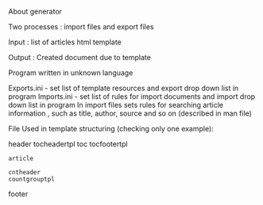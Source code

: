 About generator

Two processes : 
import files
and export files

Input : list of articles
		html template
		
Output : Created document due to template		

Program written in unknown language


Exports.ini - set list of template resources and export drop down list in program
Imports.ini - set list of rules for import documents and import drop down list in program
In import files sets rules for searching article information , such as title, author, source and so on (described in man file)

File Used in template structuring (checking only one example):

header
	tocheadertpl
	toc
	tocfootertpl
	
	article
	
	cntheader
	countgrouptpl
footer


